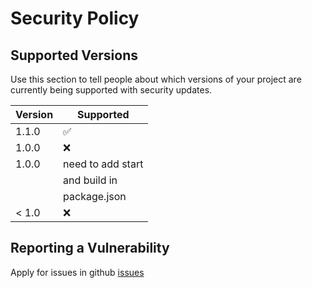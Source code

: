 # Security Policy

## Supported Versions

Use this section to tell people about which versions of your project are
currently being supported with security updates.

| Version | Supported          |
| ------- | ------------------ |
| 1.1.0   | :white_check_mark: |
| 1.0.0   | :x:                |
| 1.0.0   | need to add start  |
|         | and build in       | 
|         | package.json       |
| < 1.0   | :x:                |

## Reporting a Vulnerability

Apply for issues in github [issues](https://github.com/icecoffee-dev/devto-api-bootstap/issues)
